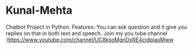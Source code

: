 # Kunal-Mehta
Chatbot Project in Python. Features: You can ask question and it give you replies on that in both text and speech. Join my you tube channel :https://www.youtube.com/channel/UC8ksoMgnDxRE4cidpiauMww 

